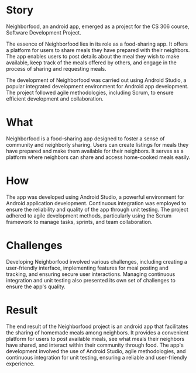 # Story
Neighborfood, an android app, emerged as a project for the CS 306 course, Software Development Project.

The essence of Neighborfood lies in its role as a food-sharing app. It offers a platform for users to share meals they have prepared with their neighbors. The app enables users to post details about the meal they wish to make available, keep track of the meals offered by others, and engage in the process of sharing and requesting meals.

The development of Neighborfood was carried out using Android Studio, a popular integrated development environment for Android app development. The project followed agile methodologies, including Scrum, to ensure efficient development and collaboration.

# What
Neighborfood is a food-sharing app designed to foster a sense of community and neighborly sharing. Users can create listings for meals they have prepared and make them available for their neighbors. It serves as a platform where neighbors can share and access home-cooked meals easily.

# How
The app was developed using Android Studio, a powerful environment for Android application development. Continuous integration was employed to ensure the reliability and quality of the app through unit testing. The project adhered to agile development methods, particularly using the Scrum framework to manage tasks, sprints, and team collaboration.

# Challenges
Developing Neighborfood involved various challenges, including creating a user-friendly interface, implementing features for meal posting and tracking, and ensuring secure user interactions. Managing continuous integration and unit testing also presented its own set of challenges to ensure the app's quality.

# Result
The end result of the Neighborfood project is an android app that facilitates the sharing of homemade meals among neighbors. It provides a convenient platform for users to post available meals, see what meals their neighbors have shared, and interact within their community through food. The app's development involved the use of Android Studio, agile methodologies, and continuous integration for unit testing, ensuring a reliable and user-friendly experience.